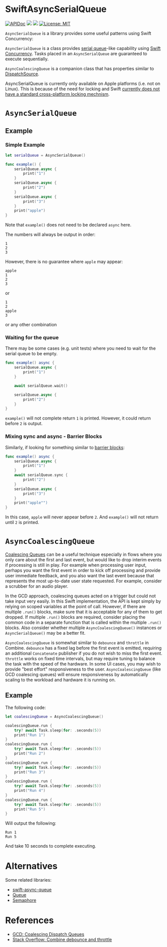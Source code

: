 # SwiftAsyncSerialQueue

[![APIDoc](https://img.shields.io/badge/docs-AsyncSerialQueue-1FBCE4.svg)](https://swiftpackageindex.com/dannys42/SwiftAsyncSerialQueue/main/documentation/asyncserialqueue)
[![](https://img.shields.io/endpoint?url=https%3A%2F%2Fswiftpackageindex.com%2Fapi%2Fpackages%2Fdannys42%2FSwiftAsyncSerialQueue%2Fbadge%3Ftype%3Dswift-versions)](https://swiftpackageindex.com/dannys42/SwiftAsyncSerialQueue)
[![](https://img.shields.io/endpoint?url=https%3A%2F%2Fswiftpackageindex.com%2Fapi%2Fpackages%2Fdannys42%2FSwiftAsyncSerialQueue%2Fbadge%3Ftype%3Dplatforms)](https://swiftpackageindex.com/dannys42/SwiftAsyncSerialQueue)
[![License: MIT](https://img.shields.io/badge/License-MIT-yellow.svg)](https://opensource.org/licenses/MIT)


`AsyncSerialQueue` is a library provides some useful patterns using Swift Concurrency:

`AsyncSerialQueue` is a class provides [serial queue](https://www.avanderlee.com/swift/concurrent-serial-dispatchqueue/)-like capability using [Swift Concurrency](https://docs.swift.org/swift-book/documentation/the-swift-programming-language/concurrency/).  Tasks placed in an `AsyncSerialQueue` are guaranteed to execute sequentially.

`AsyncCoalescingQueue` is a companion class that has properties similar to [DispatchSource](https://www.mikeash.com/pyblog/friday-qa-2009-09-11-intro-to-grand-central-dispatch-part-iii-dispatch-sources.html).

AsyncSerialQueue is currently only available on Apple platforms (i.e. not on Linux).  This is because of the need for locking and Swift [currently does not have a standard cross-platform locking mechnism](https://forums.swift.org/t/shared-mutable-state-sendable-and-locks/64336).


# `AsyncSerialQueue`

## Example

### Simple Example
```swift
let serialQueue = AsyncSerialQueue()

func example() {
    serialQueue.async {
        print("1")
    }
    serialQueue.async {
        print("2")
    }
    serialQueue.async {
        print("3")
    }
    print("apple")
}
```

Note that `example()` does not need to be declared `async` here.

The numbers will always be output in order:
```
1
2
3
```
However, there is no guarantee where `apple` may appear:

```
apple
1
2
3
```
or

```
1
2
apple
3
```
or any other combination

### Waiting for the queue

There may be some cases (e.g. unit tests) where you need to wait for the serial queue to be empty.


```swift
func example() async {
    serialQueue.async {
        print("1")
    }

    await serialQueue.wait()

    serialQueue.async {
        print("2")
    }
}
```

`example()` will not complete return `1` is printed.  However, it could return before `2` is output.


### Mixing sync and async - Barrier Blocks

Similarly, if looking for something similar to [barrier blocks](https://developer.apple.com/documentation/dispatch/dispatch_barrier):

```swift
func example() async {
    serialQueue.async {
        print("1")
    }
    await serialQueue.sync {
        print("2")
    }
    serialQueue.async {
        print("3")
    }
    print("apple"")
}
```

In this case, `apple` will never appear before `2`.  And `example()` will not return until `2` is printed.


# `AsyncCoalescingQueue`

[Coalescing Queues](https://www.mikeash.com/pyblog/friday-qa-2009-09-11-intro-to-grand-central-dispatch-part-iii-dispatch-sources.html) can be a useful technique especially in flows where you only care about the first and last event, but would like to drop interim events if processing is still in play.  For example when processing user input, perhaps you want the first event in order to kick off processing and provide user immediate feedback, and you also want the last event because that represents the most up-to-date user state requested.  For example, consider a scrubber for an audio player.

In the GCD approach, coalescing queues acted on a trigger but could not take input very easily.  In this Swift implementation, the API is kept simply by relying on scoped variables at the point of call.  However, if there are multiple `.run()` blocks, make sure that it is acceptable for any of them to get dropped.  If multiple `.run()` blocks are required, consider placing the common code in a separate function that is called within the multiple `.run()` blocks.  Also consider whether multiple `AsyncCoalescingQueue()` instances or `AsyncSerialQueue()` may be a better fit.

`AsyncCoalescingQueue` is somewhat similar to `debounce` and `throttle` in Combine.  `debounce` has a fixed lag before the first event is emitted, requiring an additional `Concatenate` publisher if you do not wish to miss the first event.  `throttle` works on fixed time intervals, but may require tuning to balance the task with the speed of the hardware.  In some UI cases, you may wish to provide "best effort" responsiveness to the user.  `AsyncCoalescingQueue` (like GCD coalescing queues) will ensure responsiveness by automatically scaling to the workload and hardware it is running on.

## Example

The following code:

```swift
let coalescingQueue = AsyncCoalescingQueue()

coalescingQueue.run {
    try? await Task.sleep(for: .seconds(5))
    print("Run 1")
}
coalescingQueue.run {
    try? await Task.sleep(for: .seconds(5))
    print("Run 2")
}
coalescingQueue.run {
    try? await Task.sleep(for: .seconds(5))
    print("Run 3")
}
coalescingQueue.run {
    try? await Task.sleep(for: .seconds(5))
    print("Run 4")
}
coalescingQueue.run {
    try? await Task.sleep(for: .seconds(5))
    print("Run 5")
}
```
Will output the following:

```
Run 1
Run 5
```

And take 10 seconds to complete executing.


# Alternatives

Some related libraries:

* [swift-async-queue](https://github.com/dfed/swift-async-queue)
* [Queue](https://github.com/mattmassicotte/Queue)
* [Semaphore](https://github.com/groue/Semaphore)

# References
* [GCD: Coalescing Dispatch Queues](https://www.mikeash.com/pyblog/friday-qa-2009-09-11-intro-to-grand-central-dispatch-part-iii-dispatch-sources.html) 
* [Stack Overflow: Combine debounce and throttle ](https://stackoverflow.com/questions/60295544/how-do-you-apply-a-combine-operator-only-after-the-first-message-has-been-receiv)


